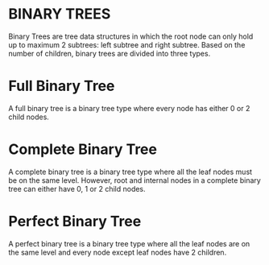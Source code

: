 BINARY TREES
============
Binary Trees are tree data structures in which the root node can only hold up to maximum 2 subtrees: left subtree and right subtree. Based on the number of children, binary trees are divided into three types.

Full Binary Tree
================

A full binary tree is a binary tree type where every node has either 0 or 2 child nodes.

Complete Binary Tree
====================

A complete binary tree is a binary tree type where all the leaf nodes must be on the same level. However, root and internal nodes in a complete binary tree can either have 0, 1 or 2 child nodes.

Perfect Binary Tree
===================

A perfect binary tree is a binary tree type where all the leaf nodes are on the same level and every node except leaf nodes have 2 children.
